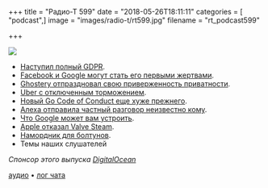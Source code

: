 +++
title = "Радио-Т 599"
date = "2018-05-26T18:11:11"
categories = [ "podcast",]
image = "images/radio-t/rt599.jpg"
filename = "rt_podcast599"

+++

![](https://radio-t.com/images/radio-t/rt599.jpg)

- [Наступил полный GDPR](https://habr.com/post/359278/).
- [Facebook и Google могут стать его первыми жертвами](https://www.theverge.com/2018/5/25/17393766/facebook-google-gdpr-lawsuit-max-schrems-europe).
- [Ghostery отпраздновал свою приверженность приватности](https://gizmodo.com/ad-blocker-ghostery-celebrates-gdpr-day-by-revealing-hu-1826338313).
- [Uber с отключенным торможением](https://www.theguardian.com/technology/2018/mar/19/uber-self-driving-car-kills-woman-arizona-tempe).
- [Новый Go Code of Conduct еще хуже прежнего](https://blog.golang.org/conduct-2018).
- [Алеха отправила частный разговор неизвестно кому](https://arstechnica.com/gadgets/2018/05/amazon-confirms-that-echo-device-secretly-shared-users-private-audio/).
- [Что Google может вам устроить](https://www.reddit.com/r/tifu/comments/8kvias/tifu_by_getting_google_to_ban_our_entire_company/).
- [Apple отказал Valve Steam](https://www.theverge.com/2018/5/24/17392470/apple-rejects-valve-steam-link-app-store-ios-game-steaming).
- [Намордник для болтунов](https://gizmodo.com/hello-youve-reached-gothams-reckoning-how-may-i-direc-1826276053?utm_source=gizmodo_twitter).
- Темы наших слушателей

*Спонсор этого выпуска [DigitalOcean](https://do.co/radiot)*


[аудио](https://cdn.radio-t.com/rt_podcast599.mp3) • [лог чата](http://chat.radio-t.com/logs/radio-t-599.html)
<audio src="https://cdn.radio-t.com/rt_podcast599.mp3" preload="none"></audio>

